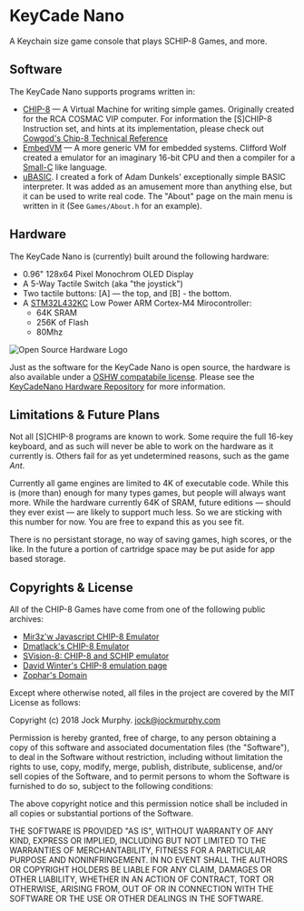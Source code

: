 KeyCade Nano
============

A Keychain size game console that plays SCHIP-8 Games, and more.

Software
--------
The KeyCade Nano supports programs written in:

* [CHIP-8](https://en.wikipedia.org/wiki/CHIP-8) — A Virtual Machine for 
  writing simple games. Originally created for the RCA COSMAC VIP computer. 
  For information the [S]CHIP-8 Instruction set, and hints at its 
  implementation, please check out 
  [Cowgod's Chip-8 Technical Reference](http://devernay.free.fr/hacks/chip8/C8TECH10.HTM)
* [EmbedVM](http://www.clifford.at/embedvm/) — A more generic VM for embedded 
  systems. Clifford Wolf created a emulator for an imaginary 16-bit CPU
  and then a compiler for a [Small-C](https://en.wikipedia.org/wiki/Small-C) 
  like language.
* [uBASIC](https://github.com/jockm/ubasic).  I created a fork of Adam 
  Dunkels' exceptionally simple BASIC interpreter.  It was added as an
  amusement more than anything else, but it can be used to write real code.
  The "About" page on the main menu is written in it (See `Games/About.h` 
  for an example).


Hardware
--------
The KeyCade Nano is (currently) built around the following hardware:

* 0.96" 128x64 Pixel Monochrom OLED Display
* A 5-Way Tactile Switch (aka "the joystick")
* Two tactile buttons: [A] — the top, and [B] - the bottom.
* A [STM32L432KC](http://www.st.com/en/microcontrollers/stm32l432kc.html) 
Low Power ARM Cortex-M4 Mirocontroller:
    * 64K SRAM
    * 256K of Flash
    * 80Mhz 
	

![Open Source Hardware Logo](https://i2.wp.com/www.oshwa.org/wp-content/uploads/2014/03/oshw-logo-100-px.png?resize=95%2C100)

Just as the software for the KeyCade Nano is open source, the hardware is 
also available under a [OSHW compatabile license](https://www.oshwa.org).  Please see the 
[KeyCadeNano Hardware Repository](https://github.com/jockm/KeyCadeNanoHardware)
for more information.

Limitations & Future Plans
--------------------------
Not all [S]CHIP-8 programs are known to work.  Some require the full 16-key 
keyboard, and as such will never be able to work on the hardware as it 
currently is.  Others fail for as yet undetermined reasons, such as the game
_Ant_.  

Currently all game engines are limited to 4K of executable code.  While this
is (more than) enough for many types games, but people will always want more.
While the hardware currently 64K of SRAM, future editions — should they ever
exist — are likely to support much less. So we are sticking with this number 
for now.  You are free to expand this as you see fit.

There is no persistant storage, no way of saving games, high scores, or the 
like.  In the future a portion of cartridge space may be put aside for app
based storage.


Copyrights & License
--------------------
All of the CHIP-8 Games have come from one of the following public archives:

* [Mir3z'w Javascript CHIP-8 Emulator](https://github.com/mir3z/chip8-emu)
* [Dmatlack's CHIP-8 Emulator](https://github.com/dmatlack/chip8)
* [SVision-8: CHIP-8 and SCHIP emulator](http://devernay.free.fr/hacks/chip8/)
* [David Winter's CHIP-8 emulation page](http://pong-story.com/chip8/)
* [Zophar's Domain](https://www.zophar.net/pdroms/chip8)

Except where otherwise noted, all files in the project are covered by
the MIT License as follows:

Copyright (c) 2018 Jock Murphy. jock@jockmurphy.com

Permission is hereby granted, free of charge, to any person obtaining a copy
of this software and associated documentation files (the "Software"), to deal
in the Software without restriction, including without limitation the rights
to use, copy, modify, merge, publish, distribute, sublicense, and/or sell
copies of the Software, and to permit persons to whom the Software is
furnished to do so, subject to the following conditions:

The above copyright notice and this permission notice shall be included in
all copies or substantial portions of the Software.

THE SOFTWARE IS PROVIDED "AS IS", WITHOUT WARRANTY OF ANY KIND, EXPRESS OR
IMPLIED, INCLUDING BUT NOT LIMITED TO THE WARRANTIES OF MERCHANTABILITY,
FITNESS FOR A PARTICULAR PURPOSE AND NONINFRINGEMENT. IN NO EVENT SHALL THE
AUTHORS OR COPYRIGHT HOLDERS BE LIABLE FOR ANY CLAIM, DAMAGES OR OTHER
LIABILITY, WHETHER IN AN ACTION OF CONTRACT, TORT OR OTHERWISE, ARISING FROM,
OUT OF OR IN CONNECTION WITH THE SOFTWARE OR THE USE OR OTHER DEALINGS IN
THE SOFTWARE.
 